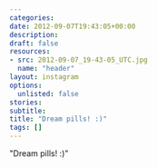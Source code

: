 ```yaml
---
categories:
date: 2012-09-07T19:43:05+00:00
description:
draft: false
resources:
- src: 2012-09-07_19-43-05_UTC.jpg
  name: "header"
layout: instagram
options:
  unlisted: false
stories:
subtitle:
title: "Dream pills! :)"
tags: []
---
```


"Dream pills! :)"

